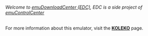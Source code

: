 ###### Welcome to [emuDownloadCenter (EDC)](https://github.com/PhoenixInteractiveNL/emuDownloadCenter/wiki/), EDC is a side project of [emuControlCenter](https://github.com/PhoenixInteractiveNL/emuControlCenter/wiki/)

For more information about this emulator, visit the [**KOLEKO**](https://github.com/PhoenixInteractiveNL/emuDownloadCenter/wiki/Emulator-koleko#menu) page.
